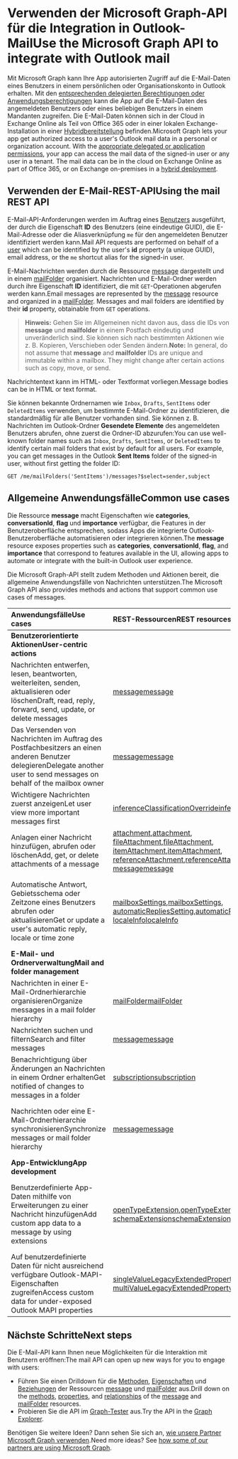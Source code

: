 # <a name="use-the-microsoft-graph-api-to-integrate-with-outlook-mail"></a><span data-ttu-id="8e104-101">Verwenden der Microsoft Graph-API für die Integration in Outlook-Mail</span><span class="sxs-lookup"><span data-stu-id="8e104-101">Use the Microsoft Graph API to integrate with Outlook mail</span></span>

<span data-ttu-id="8e104-p101">Mit Microsoft Graph kann Ihre App autorisierten Zugriff auf die E-Mail-Daten eines Benutzers in einem persönlichen oder Organisationskonto in Outlook erhalten. Mit den [entsprechenden delegierten Berechtigungen oder Anwendungsberechtigungen](../../../concepts/permissions_reference.md) kann die App auf die E-Mail-Daten des angemeldeten Benutzers oder eines beliebigen Benutzers in einem Mandanten zugreifen. Die E-Mail-Daten können sich in der Cloud in Exchange Online als Teil von Office 365 oder in einer lokalen Exchange-Installation in einer [Hybridbereitstellung](../../../concepts/hybrid_rest_support.md) befinden.</span><span class="sxs-lookup"><span data-stu-id="8e104-p101">Microsoft Graph lets your app get authorized access to a user's Outlook mail data in a personal or organization account. With the [appropriate delegated or application permissions](../../../concepts/permissions_reference.md), your app can access the mail data of the signed-in user or any user in a tenant. The mail data can be in the cloud on Exchange Online as part of Office 365, or on Exchange on-premises in a [hybrid deployment](../../../concepts/hybrid_rest_support.md).</span></span>

## <a name="using-the-mail-rest-api"></a><span data-ttu-id="8e104-105">Verwenden der E-Mail-REST-API</span><span class="sxs-lookup"><span data-stu-id="8e104-105">Using the mail REST API</span></span>
<span data-ttu-id="8e104-106">E-Mail-API-Anforderungen werden im Auftrag eines [Benutzers](../resources/user.md) ausgeführt, der durch die Eigenschaft **ID** des Benutzers (eine eindeutige GUID), die E-Mail-Adresse oder die Aliasverknüpfung `me` für den angemeldeten Benutzer identifiziert werden kann.</span><span class="sxs-lookup"><span data-stu-id="8e104-106">Mail API requests are performed on behalf of a [user](../resources/user.md) which can be identified by the user's **id** property (a unique GUID), email address, or the `me` shortcut alias for the signed-in user.</span></span>

<span data-ttu-id="8e104-p102">E-Mail-Nachrichten werden durch die Ressource [message](../resources/message.md) dargestellt und in einem [mailFolder](../resources/mailfolder.md) organisiert. Nachrichten und E-Mail-Ordner werden durch ihre Eigenschaft **ID** identifiziert, die mit `GET`-Operationen abgerufen werden kann.</span><span class="sxs-lookup"><span data-stu-id="8e104-p102">Email messages are represented by the [message](../resources/message.md) resource and organized in a [mailFolder](../resources/mailfolder.md). Messages and mail folders are identified by their **id** property, obtainable from `GET` operations.</span></span> 

><span data-ttu-id="8e104-p103">**Hinweis:** Gehen Sie im Allgemeinen nicht davon aus, dass die IDs von **message** und **mailfolder** in einem Postfach eindeutig und unveränderlich sind. Sie können sich nach bestimmten Aktionen wie z. B. Kopieren, Verschieben oder Senden ändern.</span><span class="sxs-lookup"><span data-stu-id="8e104-p103">**Note:** In general, do not assume that **message** and **mailfolder** IDs are unique and immutable within a mailbox. They might change after certain actions such as copy, move, or send.</span></span> 

<span data-ttu-id="8e104-111">Nachrichtentext kann im HTML- oder Textformat vorliegen.</span><span class="sxs-lookup"><span data-stu-id="8e104-111">Message bodies can be in HTML or text format.</span></span>

<span data-ttu-id="8e104-p104">Sie können bekannte Ordnernamen wie `Inbox`, `Drafts`, `SentItems` oder `DeletedItems` verwenden, um bestimmte E-Mail-Ordner zu identifizieren, die standardmäßig für alle Benutzer vorhanden sind. Sie können z. B. Nachrichten im Outlook-Ordner **Gesendete Elemente** des angemeldeten Benutzers abrufen, ohne zuerst die Ordner-ID abzurufen:</span><span class="sxs-lookup"><span data-stu-id="8e104-p104">You can use well-known folder names such as `Inbox`, `Drafts`, `SentItems`, or `DeletedItems` to identify certain mail folders that exist by default for all users. For example, you can get messages in the Outlook **Sent Items** folder of the signed-in user, without first getting the folder ID:</span></span>
```
GET /me/mailFolders('SentItems')/messages?$select=sender,subject
```

## <a name="common-use-cases"></a><span data-ttu-id="8e104-114">Allgemeine Anwendungsfälle</span><span class="sxs-lookup"><span data-stu-id="8e104-114">Common use cases</span></span> 

<span data-ttu-id="8e104-115">Die Ressource **message** macht Eigenschaften wie **categories**, **conversationId**, **flag** und **importance** verfügbar, die Features in der Benutzeroberfläche entsprechen, sodass Apps die integrierte Outlook-Benutzeroberfläche automatisieren oder integrieren können.</span><span class="sxs-lookup"><span data-stu-id="8e104-115">The **message** resource exposes properties such as **categories**, **conversationId**, **flag**, and **importance** that correspond to features available in the UI, allowing apps to automate or integrate with the built-in Outlook user experience.</span></span> 

<span data-ttu-id="8e104-116">Die Microsoft Graph-API stellt zudem Methoden und Aktionen bereit, die allgemeine Anwendungsfälle von Nachrichten unterstützen.</span><span class="sxs-lookup"><span data-stu-id="8e104-116">The Microsoft Graph API also provides methods and actions that support common use cases of messages.</span></span>

| <span data-ttu-id="8e104-117">Anwendungsfälle</span><span class="sxs-lookup"><span data-stu-id="8e104-117">Use cases</span></span>        | <span data-ttu-id="8e104-118">REST-Ressourcen</span><span class="sxs-lookup"><span data-stu-id="8e104-118">REST resources</span></span> | <span data-ttu-id="8e104-119">Siehe auch</span><span class="sxs-lookup"><span data-stu-id="8e104-119">See also</span></span> |
|:---------------|:--------|:----------|
| <span data-ttu-id="8e104-120">**Benutzerorientierte Aktionen**</span><span class="sxs-lookup"><span data-stu-id="8e104-120">**User-centric actions**</span></span> | | |
| <span data-ttu-id="8e104-121">Nachrichten entwerfen, lesen, beantworten, weiterleiten, senden, aktualisieren oder löschen</span><span class="sxs-lookup"><span data-stu-id="8e104-121">Draft, read, reply, forward, send, update, or delete messages</span></span> | [<span data-ttu-id="8e104-122">message</span><span class="sxs-lookup"><span data-stu-id="8e104-122">message</span></span>](../resources/message.md) | [<span data-ttu-id="8e104-123">Methoden von „message“</span><span class="sxs-lookup"><span data-stu-id="8e104-123">Methods of message</span></span>](../resources/message.md#methods) |
| <span data-ttu-id="8e104-124">Das Versenden von Nachrichten im Auftrag des Postfachbesitzers an einen anderen Benutzer delegieren</span><span class="sxs-lookup"><span data-stu-id="8e104-124">Delegate another user to send messages on behalf of the mailbox owner</span></span> | [<span data-ttu-id="8e104-125">message</span><span class="sxs-lookup"><span data-stu-id="8e104-125">message</span></span>](../resources/message.md) | <span data-ttu-id="8e104-126">Festlegen der Eigenschaften **from** und **sender** in einer [Nachricht](../resources/message.md)</span><span class="sxs-lookup"><span data-stu-id="8e104-126">Setting the **from** and **sender** properties in a [message](../resources/message.md)</span></span> |
| <span data-ttu-id="8e104-127">Wichtigere Nachrichten zuerst anzeigen</span><span class="sxs-lookup"><span data-stu-id="8e104-127">Let user view more important messages first</span></span> | [<span data-ttu-id="8e104-128">inferenceClassificationOverride</span><span class="sxs-lookup"><span data-stu-id="8e104-128">inferenceClassificationOverride</span></span>](../resources/inferenceClassificationOverride.md) | [<span data-ttu-id="8e104-129">Posteingang mit Fokus</span><span class="sxs-lookup"><span data-stu-id="8e104-129">Focused Inbox</span></span>](../resources/manage_focused_inbox.md) |
| <span data-ttu-id="8e104-130">Anlagen einer Nachricht hinzufügen, abrufen oder löschen</span><span class="sxs-lookup"><span data-stu-id="8e104-130">Add, get, or delete attachments of a message</span></span> | <span data-ttu-id="8e104-131">[attachment](../resources/attachment.md),</span><span class="sxs-lookup"><span data-stu-id="8e104-131">[attachment](../resources/attachment.md),</span></span> <br> <span data-ttu-id="8e104-132">[fileAttachment](../resources/fileattachment.md),</span><span class="sxs-lookup"><span data-stu-id="8e104-132">[fileAttachment](../resources/fileattachment.md),</span></span> <br> <span data-ttu-id="8e104-133">[itemAttachment](../resources/itemattachment.md),</span><span class="sxs-lookup"><span data-stu-id="8e104-133">[itemAttachment](../resources/itemattachment.md),</span></span> <br> <span data-ttu-id="8e104-134">[referenceAttachment](../resources/referenceattachment.md),</span><span class="sxs-lookup"><span data-stu-id="8e104-134">[referenceAttachment](../resources/referenceattachment.md),</span></span> <br> [<span data-ttu-id="8e104-135">message</span><span class="sxs-lookup"><span data-stu-id="8e104-135">message</span></span>](../resources/message.md) | [<span data-ttu-id="8e104-136">Methoden von „attachment“</span><span class="sxs-lookup"><span data-stu-id="8e104-136">Methods of attachment</span></span>](../resources/attachment.md#methods) |
| <span data-ttu-id="8e104-137">Automatische Antwort, Gebietsschema oder Zeitzone eines Benutzers abrufen oder aktualisieren</span><span class="sxs-lookup"><span data-stu-id="8e104-137">Get or update a user's automatic reply, locale or time zone</span></span> | <span data-ttu-id="8e104-138">[mailboxSettings](../resources/mailboxsettings.md),</span><span class="sxs-lookup"><span data-stu-id="8e104-138">[mailboxSettings](../resources/mailboxsettings.md),</span></span> <br> <span data-ttu-id="8e104-139">[automaticRepliesSetting](../resources/automaticrepliessetting.md),</span><span class="sxs-lookup"><span data-stu-id="8e104-139">[automaticRepliesSetting](../resources/automaticrepliessetting.md)</span></span> <br> [<span data-ttu-id="8e104-140">localeInfo</span><span class="sxs-lookup"><span data-stu-id="8e104-140">localeInfo</span></span>](../resources/localeinfo.md) | <span data-ttu-id="8e104-141">[Postfacheinstellungen des Benutzers abrufen](../api/user_get_mailboxsettings.md)</span><span class="sxs-lookup"><span data-stu-id="8e104-141">[Get user's mailbox settings](../api/user_get_mailboxsettings.md),</span></span> <br> [<span data-ttu-id="8e104-142">Postfacheinstellungen des Benutzers aktualisieren</span><span class="sxs-lookup"><span data-stu-id="8e104-142">Update user's mailbox settings</span></span>](../api/user_update_mailboxsettings.md) |
| <span data-ttu-id="8e104-143">**E-Mail- und Ordnerverwaltung**</span><span class="sxs-lookup"><span data-stu-id="8e104-143">**Mail and folder management**</span></span> | | |
| <span data-ttu-id="8e104-144">Nachrichten in einer E-Mail-Ordnerhierarchie organisieren</span><span class="sxs-lookup"><span data-stu-id="8e104-144">Organize messages in a mail folder hierarchy</span></span> | [<span data-ttu-id="8e104-145">mailFolder</span><span class="sxs-lookup"><span data-stu-id="8e104-145">mailFolder</span></span>](../resources/mailfolder.md)  | [<span data-ttu-id="8e104-146">Methoden von „mailFolder“</span><span class="sxs-lookup"><span data-stu-id="8e104-146">Methods of mailFolder</span></span>](../resources/mailfolder.md#methods) |
| <span data-ttu-id="8e104-147">Nachrichten suchen und filtern</span><span class="sxs-lookup"><span data-stu-id="8e104-147">Search and filter messages</span></span> | [<span data-ttu-id="8e104-148">message</span><span class="sxs-lookup"><span data-stu-id="8e104-148">message</span></span>](../resources/message.md) | [<span data-ttu-id="8e104-149">Abfrageparameter</span><span class="sxs-lookup"><span data-stu-id="8e104-149">Query parameters</span></span>](../../../concepts/query_parameters.md)  |
| <span data-ttu-id="8e104-150">Benachrichtigung über Änderungen an Nachrichten in einem Ordner erhalten</span><span class="sxs-lookup"><span data-stu-id="8e104-150">Get notified of changes to messages in a folder</span></span> | [<span data-ttu-id="8e104-151">subscription</span><span class="sxs-lookup"><span data-stu-id="8e104-151">subscription</span></span>](../resources/subscription.md) | [<span data-ttu-id="8e104-152">Arbeiten mit Webhooks in Microsoft Graph</span><span class="sxs-lookup"><span data-stu-id="8e104-152">Working with webhooks in Microsoft Graph</span></span>](../resources/webhooks.md) |
| <span data-ttu-id="8e104-153">Nachrichten oder eine E-Mail-Ordnerhierarchie synchronisieren</span><span class="sxs-lookup"><span data-stu-id="8e104-153">Synchronize messages or mail folder hierarchy</span></span> | [<span data-ttu-id="8e104-154">message</span><span class="sxs-lookup"><span data-stu-id="8e104-154">message</span></span>](../resources/message.md) | [<span data-ttu-id="8e104-155">Inkrementelle Änderungen an Nachrichten in einem Ordner abrufen</span><span class="sxs-lookup"><span data-stu-id="8e104-155">Get incremental changes to messages in a folder</span></span>](../../../concepts/delta_query_messages.md) |
| <span data-ttu-id="8e104-156">**App-Entwicklung**</span><span class="sxs-lookup"><span data-stu-id="8e104-156">**App development**</span></span> | | |
| <span data-ttu-id="8e104-157">Benutzerdefinierte App-Daten mithilfe von Erweiterungen zu einer Nachricht hinzufügen</span><span class="sxs-lookup"><span data-stu-id="8e104-157">Add custom app data to a message by using extensions</span></span> | <span data-ttu-id="8e104-158">[openTypeExtension](../resources/opentypeextension.md),</span><span class="sxs-lookup"><span data-stu-id="8e104-158">[openTypeExtension](../resources/opentypeextension.md),</span></span> <br>[<span data-ttu-id="8e104-159">schemaExtension</span><span class="sxs-lookup"><span data-stu-id="8e104-159">schemaExtension</span></span>](../resources/schemaextension.md) | [<span data-ttu-id="8e104-160">Hinzufügen von benutzerdefinierten Daten zu Ressourcen mithilfe von Erweiterungen</span><span class="sxs-lookup"><span data-stu-id="8e104-160">Add custom data to resources using extensions</span></span>](../../../concepts/extensibility_overview.md) |
| <span data-ttu-id="8e104-161">Auf benutzerdefinierte Daten für nicht ausreichend verfügbare Outlook-MAPI-Eigenschaften zugreifen</span><span class="sxs-lookup"><span data-stu-id="8e104-161">Access custom data for under-exposed Outlook MAPI properties</span></span> | <span data-ttu-id="8e104-162">[singleValueLegacyExtendedProperty](../resources/singlevaluelegacyextendedproperty.md),</span><span class="sxs-lookup"><span data-stu-id="8e104-162">[singleValueLegacyExtendedProperty](../resources/singlevaluelegacyextendedproperty.md),</span></span> <br> [<span data-ttu-id="8e104-163">multiValueLegacyExtendedProperty</span><span class="sxs-lookup"><span data-stu-id="8e104-163">multiValueLegacyExtendedProperty</span></span>](../resources/multivaluelegacyextendedproperty.md) | [<span data-ttu-id="8e104-164">Übersicht über erweiterte Outlook-Eigenschaften</span><span class="sxs-lookup"><span data-stu-id="8e104-164">Outlook extended properties overview</span></span>](../resources/extended-properties-overview.md) |

## <a name="next-steps"></a><span data-ttu-id="8e104-165">Nächste Schritte</span><span class="sxs-lookup"><span data-stu-id="8e104-165">Next steps</span></span>
<span data-ttu-id="8e104-166">Die E-Mail-API kann Ihnen neue Möglichkeiten für die Interaktion mit Benutzern eröffnen:</span><span class="sxs-lookup"><span data-stu-id="8e104-166">The mail API can open up new ways for you to engage with users:</span></span> 

- <span data-ttu-id="8e104-167">Führen Sie einen Drilldown für die [Methoden](../resources/message.md#methods), [Eigenschaften](../resources/message.md#properties) und [Beziehungen](../resources/message.md#relationships) der Ressourcen [message](../resources/message.md) und [mailFolder](../resources/mailfolder.md) aus.</span><span class="sxs-lookup"><span data-stu-id="8e104-167">Drill down on the [methods](../resources/message.md#methods), [properties](../resources/message.md#properties), and [relationships](../resources/message.md#relationships) of the [message](../resources/message.md) and [mailFolder](../resources/mailfolder.md) resources.</span></span>
- <span data-ttu-id="8e104-168">Probieren Sie die API im [Graph-Tester](https://developer.microsoft.com/en-us/graph/graph-explorer) aus.</span><span class="sxs-lookup"><span data-stu-id="8e104-168">Try the API in the [Graph Explorer](https://developer.microsoft.com/en-us/graph/graph-explorer).</span></span>

<span data-ttu-id="8e104-p105">Benötigen Sie weitere Ideen? Dann sehen Sie sich an, [wie unsere Partner Microsoft Graph verwenden](https://developer.microsoft.com/en-us/graph/graph/examples#partners).</span><span class="sxs-lookup"><span data-stu-id="8e104-p105">Need more ideas? See [how some of our partners are using Microsoft Graph](https://developer.microsoft.com/en-us/graph/graph/examples#partners).</span></span>


